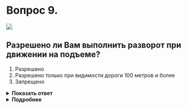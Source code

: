 # Вопрос 9.

![](https://s.drom.ru/i24228/pdd/tickets/2016/1543885017.jpg)

## Разрешено ли Вам выполнить разворот при движении на подъеме?

1. Разрешено
2. Разрешено только при видимости дороги 100 метров и более
3. Запрещено

<details>
<summary><b>Показать ответ</b></summary>
Правильный ответ: 2
</details>
<details>
<summary><b>Подробнее</b></summary>
«Перелом» дороги ограничивает видимость. Разворот запрещается в местах с видимостью дороги хотя бы в одном направлении менее 100 м.
(Пункт 8.11 ПДД)
</details>